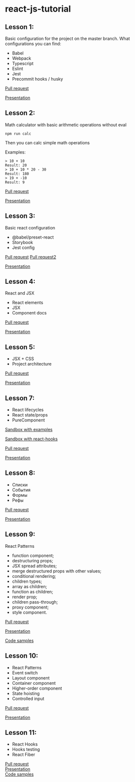 # react-js-tutorial

## Lesson 1:
Basic configuration for the project on the master branch. What configurations you can find:
* Babel
* Webpack
* Typescript
* Eslint
* Jest
* Precommit hooks / husky

[Pull request](https://github.com/nickovchinnikov/react-js-tutorial/pull/1)

[Presentation](https://drive.google.com/open?id=1uCyasL97go3mQU28Rg7gWPkSpRU--6EUU9bQb9pEbg0)

## Lesson 2:
Math calculator with basic arithmetic operations without eval

```npm run calc```

Then you can calc simple math operations

Examples:

```
> 10 + 10
Result: 20
> 10 + 10 * 20 - 30
Result: 180
> 19 + -10
Result: 9
```

[Pull request](https://github.com/nickovchinnikov/react-js-tutorial/pull/3)

[Presentation](https://docs.google.com/presentation/d/1ACOGg-BgKrcnLool6gFzT3G3w1oProH_2O4PjCiz2w8/edit?usp=sharing)

## Lesson 3:
Basic react configuration

* @babel/preset-react
* Storybook
* Jest config

[Pull request](https://github.com/nickovchinnikov/react-js-tutorial/pull/7)
[Pull request2](https://github.com/nickovchinnikov/react-js-tutorial/pull/8)

[Presentation](https://drive.google.com/open?id=10qgUTWj5aMG4WxcNk9UV8_xMHdnE5GRH7I7_Z8w0P7M)

## Lesson 4:
React and JSX

* React elements
* JSX
* Component docs

[Pull request](https://github.com/nickovchinnikov/react-js-tutorial/pull/9)

[Presentation](https://docs.google.com/presentation/d/1R7sU2VQHHgCExYgX1yEKrcbwhebYSQq_OII5LY4pZuI/edit?usp=sharing)

## Lesson 5:
* JSX + CSS
* Project architecture

[Pull request](https://github.com/nickovchinnikov/react-js-tutorial/pull/11)

[Presentation](https://docs.google.com/presentation/d/1t96SBbpVXh7mPr3G_zsa6cVaCJKR6b4Bl9XnYY6-KHs/edit?usp=sharing)

## Lesson 7:

* React lifecycles
* React state/props
* PureComponent

[Sandbox with examples](https://codesandbox.io/s/random-images-v9wmt)

[Sandbox with react-hooks](https://codesandbox.io/s/condescending-lewin-hbzpe)

[Pull request](https://github.com/nickovchinnikov/react-js-tutorial/pull/13)

[Presentation](https://docs.google.com/presentation/d/1xRNMkPFhoB3dnrnjQjAGeOumkjjYcga7g0O23UVYYK0/edit?usp=sharing)

## Lesson 8:
* Списки
* События
* Формы
* Рефы

[Pull request](https://github.com/nickovchinnikov/react-js-tutorial/pull/14/)

[Presentation](https://docs.google.com/presentation/d/1-dCyyIYT0sgeITNLKeSIBufGiuiBKoGRYpeO3pdlZlY/edit?usp=sharing)

## Lesson 9:
React Patterns
* function component;
* destructuring props;
* JSX spread attributes;
* merge destructured props with other values;
* conditional rendering;
* children types;
* array as children;
* function as children;
* render prop;
* children pass-through;
* proxy component;
* style component.


[Pull request](https://github.com/nickovchinnikov/react-js-tutorial/pull/18/)

[Presentation](https://docs.google.com/presentation/d/1Y2TtBz19oXIJgfnddar9v-6m7LYLdKEr4ejibU2YuWQ/edit?usp=sharing)

[Code samples](https://codesandbox.io/s/react-patterns-5huin)


## Lesson 10:
* React Patterns
* Event switch
* Layout component
* Container component
* Higher-order component
* State hoisting
* Controlled input


[Pull request](https://github.com/nickovchinnikov/react-js-tutorial/pull/19)

[Presentation](https://docs.google.com/presentation/d/1rbPStqB8Q7inem-HH72QpUQxK5Ux7cCEjmR0Zzu_8jk/edit?usp=sharing)

## Lesson 11:
* React Hooks
* Hooks testing
* React Fiber

[Pull request](https://github.com/nickovchinnikov/react-js-tutorial/pull/19) <br>
[Presentation](https://docs.google.com/presentation/d/1ASdPCTPObKZHHfFvd2RARfmHeq4EvHM8x-YBMCzGcb4/edit?usp=sharing) <br>
[Code samples](https://codesandbox.io/s/react-hooks-c3jf4?file=/src/index.tsx)
